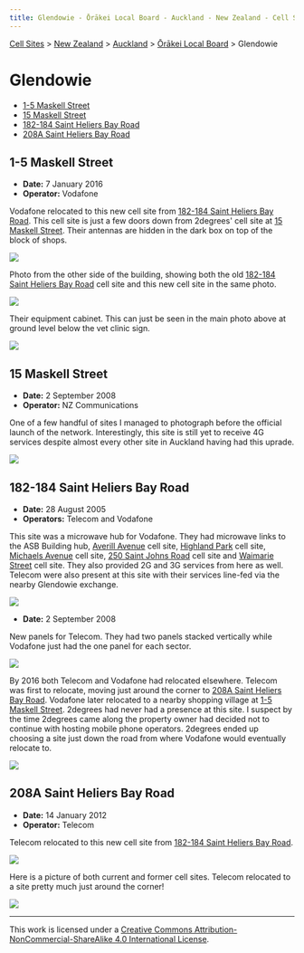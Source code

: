 ```yaml
---
title: Glendowie - Ōrākei Local Board - Auckland - New Zealand - Cell Sites
---
```


[Cell Sites](../../../) > [New Zealand](../../) > [Auckland](../) > [Ōrākei Local Board](./) > Glendowie

# Glendowie

* [1-5 Maskell Street](#1-5-maskell-street)
* [15 Maskell Street](#15-maskell-street)
* [182-184 Saint Heliers Bay Road](#182-184-saint-heliers-bay-road)
* [208A Saint Heliers Bay Road](#208a-saint-heliers-bay-road)

## 1-5 Maskell Street

* **Date:** 7 January 2016
* **Operator:** Vodafone

Vodafone relocated to this new cell site from [182-184 Saint Heliers Bay Road](#182-184-saint-heliers-bay-road). This
cell site is just a few doors down from 2degrees' cell site at [15 Maskell Street](#15-maskell-street). Their antennas
are hidden in the dark box on top of the block of shops.

![](https://f001.backblazeb2.com/file/CellSites/NZ/AUK/%C5%8Cr%C4%81kei/20160107-175100.jpg)

Photo from the other side of the building, showing both the old [182-184 Saint Heliers Bay
Road](#182-184-saint-heliers-bay-road) cell site and this new cell site in the same photo.

![](https://f001.backblazeb2.com/file/CellSites/NZ/AUK/%C5%8Cr%C4%81kei/20160107-175539.jpg)

Their equipment cabinet. This can just be seen in the main photo above at ground level below the vet clinic sign.

![](https://f001.backblazeb2.com/file/CellSites/NZ/AUK/%C5%8Cr%C4%81kei/20160107-174934.jpg)

## 15 Maskell Street

* **Date:** 2 September 2008
* **Operator:** NZ Communications

One of a few handful of sites I managed to photograph before the official launch of the network. Interestingly, this
site is still yet to receive 4G services despite almost every other site in Auckland having had this uprade.

![](https://f001.backblazeb2.com/file/CellSites/NZ/AUK/%C5%8Cr%C4%81kei/20080902-153827.jpg)

## 182-184 Saint Heliers Bay Road

* **Date:** 28 August 2005
* **Operators:** Telecom and Vodafone

This site was a microwave hub for Vodafone. They had microwave links to the ASB Building hub, [Averill
Avenue](./kohimarama#averill-avenue) cell site, [Highland Park](../howick/#highland-park) cell site, [Michaels
Avenue](../ellerslie#michaels-avenue) cell site, [250 Saint Johns Road](saint-johns#350-saint-johns-road) cell site and
[Waimarie Street](saint-heliers#waimarie-street) cell site. They also provided 2G and 3G services from here as well.
Telecom were also present at this site with their services line-fed via the nearby Glendowie exchange.

![](https://f001.backblazeb2.com/file/CellSites/NZ/AUK/%C5%8Cr%C4%81kei/20050828-155221.jpg)

* **Date:** 2 September 2008

New panels for Telecom. They had two panels stacked vertically while Vodafone just had the one panel for each sector.

![](https://f001.backblazeb2.com/file/CellSites/NZ/AUK/%C5%8Cr%C4%81kei/20080902-155025.jpg)

By 2016 both Telecom and Vodafone had relocated elsewhere. Telecom was first to relocate, moving just around the corner
to [208A Saint Heliers Bay Road](#208a-saint-heliers-bay-road). Vodafone later relocated to a nearby shopping village
at [1-5 Maskell Street](#1-5-maskell-street). 2degrees had never had a presence at this site. I suspect by the time
2degrees came along the property owner had decided not to continue with hosting mobile phone operators. 2degrees ended
up choosing a site just down the road from where Vodafone would eventually relocate to.

![](https://f001.backblazeb2.com/file/CellSites/NZ/AUK/%C5%8Cr%C4%81kei/20160107-180322.jpg)

## 208A Saint Heliers Bay Road

* **Date:** 14 January 2012
* **Operator:** Telecom

Telecom relocated to this new cell site from [182-184 Saint Heliers Bay Road](#182-184-saint-heliers-bay-road).

![](https://f001.backblazeb2.com/file/CellSites/NZ/AUK/%C5%8Cr%C4%81kei/20120114-185423.jpg)

Here is a picture of both current and former cell sites. Telecom relocated to a site pretty much just around the
corner!

![](https://f001.backblazeb2.com/file/CellSites/NZ/AUK/%C5%8Cr%C4%81kei/20120114-185555.jpg)

---

This work is licensed under a [Creative Commons Attribution-NonCommercial-ShareAlike 4.0 International License](http://creativecommons.org/licenses/by-nc-sa/4.0/).
